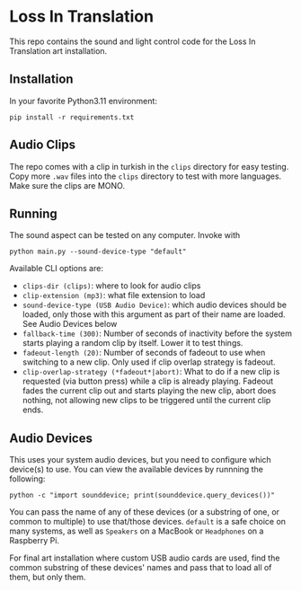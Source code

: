 # Loss In Translation

This repo contains the sound and light control code for the Loss In Translation art installation.

## Installation

In your favorite Python3.11 environment:
```
pip install -r requirements.txt
```

## Audio Clips

The repo comes with a clip in turkish in the `clips` directory for easy testing.
Copy more `.wav` files into the `clips` directory to test with more languages. Make sure the clips are MONO.

## Running

The sound aspect can be tested on any computer.
Invoke with

```
python main.py --sound-device-type "default"
```

Available CLI options are:

- `clips-dir (clips)`: where to look for audio clips
- `clip-extension (mp3)`: what file extension to load
- `sound-device-type (USB Audio Device)`: which audio devices should be loaded, only those with this argument as part of their name are loaded. See Audio Devices below
- `fallback-time (300)`: Number of seconds of inactivity before the system starts playing a random clip by itself. Lower it to test things.
- `fadeout-length (20)`: Number of seconds of fadeout to use when switching to a new clip. Only used if clip overlap strategy is fadeout.
- `clip-overlap-strategy (*fadeout*|abort)`: What to do if a new clip is requested (via button press) while a clip is already playing. Fadeout fades the current clip out and starts playing the new clip, abort does nothing, not allowing new clips to be triggered until the current clip ends.

## Audio Devices

This uses your system audio devices, but you need to configure which device(s) to use.
You can view the available devices by runnning the following:

```
python -c "import sounddevice; print(sounddevice.query_devices())"
```
You can pass the name of any of these devices (or a substring of one, or common to multiple) to use that/those devices.
`default` is a safe choice on many systems, as well as `Speakers` on a MacBook or `Headphones` on a Raspberry Pi.

For final art installation where custom USB audio cards are used, find the common substring of these devices' names and pass that to load all of them, but only them.
